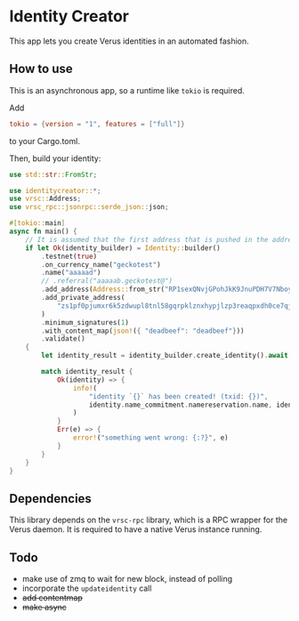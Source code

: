 # Identity Creator

This app lets you create Verus identities in an automated fashion.

## How to use

This is an asynchronous app, so a runtime like `tokio` is required.

Add

```toml
tokio = {version = "1", features = ["full"]}
```

to your Cargo.toml.

Then, build your identity:

```rs
use std::str::FromStr;

use identitycreator::*;
use vrsc::Address;
use vrsc_rpc::jsonrpc::serde_json::json;

#[tokio::main]
async fn main() {
    // It is assumed that the first address that is pushed in the addresses array, will be the controlling address for the namecommitment.
    if let Ok(identity_builder) = Identity::builder()
        .testnet(true)
        .on_currency_name("geckotest")
        .name("aaaaad")
        // .referral("aaaaab.geckotest@")
        .add_address(Address::from_str("RP1sexQNvjGPohJkK9JnuPDH7V7NboycGj").unwrap())
        .add_private_address(
            "zs1pf0pjumxr6k5zdwupl8tnl58gqrpklznxhypjlzp3reaqpxdh0ce7qj2u7qfp8z8mc9pc39epgm",
        )
        .minimum_signatures(1)
        .with_content_map(json!({ "deadbeef": "deadbeef"}))
        .validate()
    {
        let identity_result = identity_builder.create_identity().await;

        match identity_result {
            Ok(identity) => {
                info!(
                    "identity `{}` has been created! (txid: {})",
                    identity.name_commitment.namereservation.name, identity.registration_txid
                )
            }
            Err(e) => {
                error!("something went wrong: {:?}", e)
            }
        }
    }
}
```

## Dependencies

This library depends on the `vrsc-rpc` library, which is a RPC wrapper for the Verus daemon. It is required to have a native Verus instance running.

## Todo

- make use of zmq to wait for new block, instead of polling
- incorporate the `updateidentity` call
- ~~add contentmap~~
- ~~make async~~
